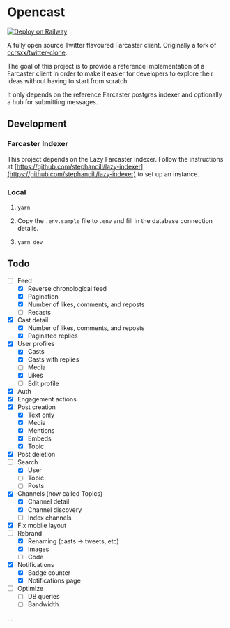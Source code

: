 # Opencast

[![Deploy on Railway](https://railway.app/button.svg)](https://railway.app/template/s9rLIi?referralCode=y46sre)

A fully open source Twitter flavoured Farcaster client. Originally a fork of [ccrsxx/twitter-clone](https://github.com/ccrsxx/twitter-clone).

The goal of this project is to provide a reference implementation of a Farcaster client in order to make it easier for developers to explore their ideas without having to start from scratch.

It only depends on the reference Farcaster postgres indexer and optionally a hub for submitting messages.

## Development

### Farcaster Indexer

This project depends on the Lazy Farcaster Indexer. Follow the instructions at [https://github.com/stephancill/lazy-indexer](https://github.com/stephancill/lazy-indexer) to set up an instance.

### Local

1. `yarn`

1. Copy the `.env.sample` file to `.env` and fill in the database connection details.

1. `yarn dev`

## Todo

- [ ] Feed
  - [x] Reverse chronological feed
  - [x] Pagination
  - [x] Number of likes, comments, and reposts
  - [ ] Recasts
- [x] Cast detail
  - [x] Number of likes, comments, and reposts
  - [x] Paginated replies
- [x] User profiles
  - [x] Casts
  - [x] Casts with replies
  - [ ] Media
  - [x] Likes
  - [ ] Edit profile
- [x] Auth
- [x] Engagement actions
- [x] Post creation
  - [x] Text only
  - [x] Media
  - [x] Mentions
  - [x] Embeds
  - [x] Topic
- [x] Post deletion
- [ ] Search
  - [x] User
  - [ ] Topic
  - [ ] Posts
- [x] Channels (now called Topics)
  - [x] Channel detail
  - [x] Channel discovery
  - [ ] Index channels
- [x] Fix mobile layout
- [ ] Rebrand
  - [x] Renaming (casts -> tweets, etc)
  - [x] Images
  - [ ] Code
- [x] Notifications
  - [x] Badge counter
  - [x] Notifications page
- [ ] Optimize
  - [ ] DB queries
  - [ ] Bandwidth

...
